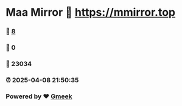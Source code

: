 # Maa Mirror :link: https://mmirror.top 
### :page_facing_up: [8](https://mmirror.top/tag.html) 
### :speech_balloon: 0 
### :hibiscus: 23034 
### :alarm_clock: 2025-04-08 21:50:35 
### Powered by :heart: [Gmeek](https://github.com/Meekdai/Gmeek)

